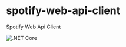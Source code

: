 # spotify-web-api-client
Spotify Web Api Client

![.NET Core](https://github.com/xtbmedia/spotify-web-api-client/workflows/.NET%20Core/badge.svg)
